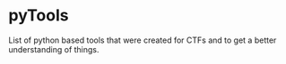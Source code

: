 # pyTools
List of python based tools that were created for CTFs and to get a better understanding of things.

